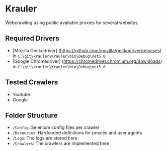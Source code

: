 # Krauler

Webcrawling using public available proxies for several websites.

## Required Drivers
- [Mozilla Geckodriver] (https://github.com/mozilla/geckodriver/releases) in `C:\git\krauler\Krauler\bin\Debug\net5.0`
- [Google Chromedriver] (https://chromedriver.chromium.org/downloads) in `C:\git\krauler\Krauler\bin\Debug\net5.0`

## Tested Crawlers
- Youtube
- Google

## Folder Structure
- `/Config`: Selenium config files per crawler
- `/Resources`: Hardcoded definitions for proxies and user agents
- `/Logs`: The logs are stored here
- `/Crawlers`: The crawlers are implemented here